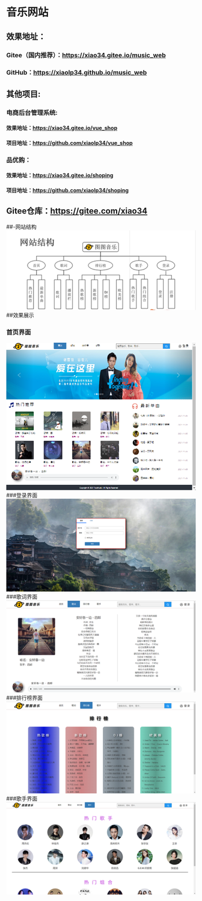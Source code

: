 # 音乐网站

## 效果地址：
### Gitee（国内推荐）：https://xiao34.gitee.io/music_web
### GitHub：https://xiaolp34.github.io/music_web
## 其他项目:
### 电商后台管理系统:  
#### 效果地址：https://xiao34.gitee.io/vue_shop
#### 项目地址：https://github.com/xiaolp34/vue_shop
### 品优购：
#### 效果地址：https://xiao34.gitee.io/shoping
#### 项目地址：https://github.com/xiaolp34/shoping

## Gitee仓库：https://gitee.com/xiao34

##-网站结构
![](./img_web/jg.png )
##效果展示
### 首页界面
![](./img_web/sy.png )
###登录界面
![](./img_web/dl.png )
###歌词界面
![](./img_web/gc.png )
###排行榜界面
![](./img_web/phb.png )
###歌手界面
![](./img_web/gs.png )

